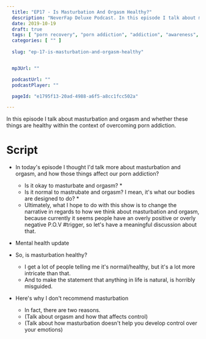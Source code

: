 ```yaml
---
  title: "EP17 - Is Masturbation And Orgasm Healthy?"
  description: "NeverFap Deluxe Podcast. In this episode I talk about masturbation and orgasm and whether these things are healthy within the context of overcoming porn addiction."
  date: 2019-10-19
  draft: true
  tags: [ "porn recovery", "porn addiction", "addiction", "awareness", "nofap", "neverfap", "neverfap deluxe", "neverfap basics", "nofap podcast", "neverfap podcast", "neverfap deluxe podcast" ]
  categories: [ "" ]
  
  slug: "ep-17-is-masturbation-and-orgasm-healthy"


  mp3Url: ""

  podcastUrl: ""
  podcastPlayer: ""

  pageId: "e1795f13-20ad-4988-a6f5-a8cc1fcc502a"

---
```


In this episode I talk about masturbation and orgasm and whether these things are healthy within the context of overcoming porn addiction.

# Script

- In today's episode I thought I'd talk more about masturbation and orgasm, and how those things affect our porn addiction?
  - Is it okay to masturbate and orgasm? *
  - Is it normal to mastrubate and orgasm? I mean, it's what our bodies are designed to do? *
  - Ultimately, what I hope to do with this show is to change the narrative in regards to how we think about masturbation and orgasm, because currently it seems people have an overly positive or overly negative P.O.V #trigger, so let's have a meaningful discussion about that.

- Mental health update


- So, is masturbation healthy?
  - I get a lot of people telling me it's normal/healthy, but it's a lot more intricate than that.
  - And to make the statement that anything in life is natural, is horribly misguided. 

- Here's why I don't recommend masturbation
  - In fact, there are two reasons. 
  - (Talk about orgasm and how that affects control)
  - (Talk about how masturbation doesn't help you develop control over your emotions)